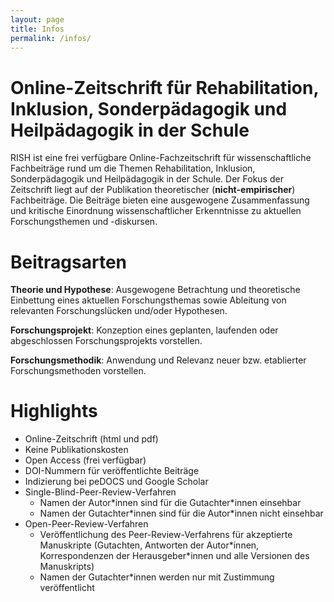 ```yaml
---
layout: page
title: Infos
permalink: /infos/
---
```


# Online-Zeitschrift für Rehabilitation, Inklusion, Sonderpädagogik und Heilpädagogik in der Schule

RISH ist eine frei verfügbare Online-Fachzeitschrift für wissenschaftliche Fachbeiträge rund um die Themen Rehabilitation, Inklusion, Sonderpädagogik und Heilpädagogik in der Schule. Der Fokus der Zeitschrift liegt auf der Publikation theoretischer (**nicht-empirischer**) Fachbeiträge. Die Beiträge bieten eine ausgewogene Zusammenfassung und kritische Einordnung wissenschaftlicher Erkenntnisse zu aktuellen Forschungsthemen und -diskursen.

# Beitragsarten

**Theorie und Hypothese**: Ausgewogene Betrachtung und theoretische Einbettung eines aktuellen Forschungsthemas sowie Ableitung von relevanten Forschungslücken und/oder Hypothesen.

**Forschungsprojekt**: Konzeption eines geplanten, laufenden oder abgeschlossen Forschungsprojekts vorstellen. 

**Forschungsmethodik**: Anwendung und Relevanz neuer bzw. etablierter Forschungsmethoden vorstellen.

# Highlights

- Online-Zeitschrift (html und pdf)
- Keine Publikationskosten
- Open Access (frei verfügbar)
- DOI-Nummern für veröffentlichte Beiträge
- Indizierung bei peDOCS und Google Scholar
- Single-Blind-Peer-Review-Verfahren
   - Namen der Autor\*innen sind für die Gutachter\*innen einsehbar
   - Namen der Gutachter\*innen sind für die Autor\*innen nicht einsehbar
- Open-Peer-Review-Verfahren
   - Veröffentlichung des Peer-Review-Verfahrens für akzeptierte Manuskripte (Gutachten, Antworten der Autor\*innen, Korrespondenzen der Herausgeber\*innen und alle Versionen des Manuskripts)
   - Namen der Gutachter\*innen werden nur mit Zustimmung veröffentlicht